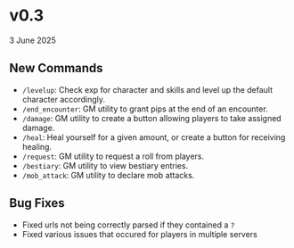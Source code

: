 # v0.3
3 June 2025

## New Commands
- `/levelup`: Check exp for character and skills and level up the default character accordingly.
- `/end_encounter`: GM utility to grant pips at the end of an encounter.
- `/damage`: GM utility to create a button allowing players to take assigned damage.
- `/heal`: Heal yourself for a given amount, or create a button for receiving healing.
- `/request`: GM utility to request a roll from players.
- `/bestiary`: GM utility to view bestiary entries.
- `/mob_attack`: GM utility to declare mob attacks.

## Bug Fixes
- Fixed urls not being correctly parsed if they contained a `?`
- Fixed various issues that occured for players in multiple servers
